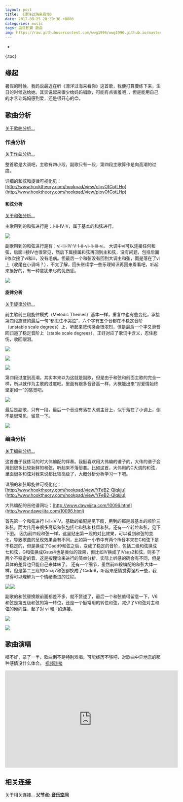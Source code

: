 ```yaml
---
layout: post
title: 《漂洋过海来看你》
date: 2017-09-25 20:39:36 +0800
categories: music
tags: 曲目积累 歌曲
img: https://raw.githubusercontent.com/wwg1996/wwg1996.github.io/master/images/pyghlkn.jpg
---
```

* 
{:toc}
## 缘起

暑假的时候，我妈说最近在听《漂洋过海来看你》这首歌，我便打算要练下来，生日的时候送给她。其实说起来很少给妈妈唱歌，可能有点害羞吧，，但是能用自己的才艺让妈妈感到爱，还是很开心的😊。

## 歌曲分析

[关于歌曲分析...](http://localhost/wordpress/2017/09/26/gequfenxi/)

### 作曲分析

[关于作曲分析...](http://localhost/wordpress/2017/09/26/zuoqufenxi/)

整首歌是大调吧，主歌有四小段，副歌只有一段，第四段主歌算作是向高潮的过度。

详细的和弦和旋律可视化见：[http://www.hooktheory.com/hookpad/view/plpvOfCotLHp](http://www.hooktheory.com/hookpad/view/plpvOfCotLHp)

#### 和弦分析

[关于和弦分析...](http://localhost/wordpress/2017/09/26/hexianfenxi/)

主歌用到的和弦进行是：I-ii-IV-V，属于基本的和弦进行。

![](https://raw.githubusercontent.com/wwg1996/wwg1996.github.io/master/images/2017/09/a-1.png)

副歌用到的和弦进行是有：vi-iii-IV-V-I-ii-vi-ii-iii-vi。 大调中vi可以连接任何和弦，后面iii接IV也很常见，然后下属接属和弦再回到主和弦，没有问题，包括后面ii依次接了vi和iii，没有毛病。但最后一个和弦没有回到大调主和弦，而是落在了vi上（收尾在小调吗？），不太了解，回头继续学一些乐理知识再回来看看吧，听起来挺好的，有一种意犹未尽的忧伤感。

![](https://raw.githubusercontent.com/wwg1996/wwg1996.github.io/master/images/2017/09/a-2.png)

#### 旋律分析

[关于旋律分析...](http://localhost/wordpress/2017/09/27/xuanlvfenxi/)

前主歌前三段旋律模式（Melodic Themes）基本一样，重复中也有些变化，承接第四段旋律的最后一句“都忍住不哭泣”，六个字有五个音都在不稳定音阶（unstable scale degrees）上，听起来悲伤感会很浓烈，但是最后一个字又滑音回归道了稳定音阶上（stable scale degrees），正好对应了歌词中含义，忍住悲伤，收回眼泪。

![](https://raw.githubusercontent.com/wwg1996/wwg1996.github.io/master/images/2017/09/p1.png)

![](https://raw.githubusercontent.com/wwg1996/wwg1996.github.io/master/images/2017/09/p2.png)

![](https://raw.githubusercontent.com/wwg1996/wwg1996.github.io/master/images/2017/09/p3.png)

第四段过度到高潮，其实本来以为这就是副歌，但是由于和弦和前面主歌的完全一样，所以就作为主歌的过度吧。里面有跟多音音高一样，大概能出来“对爱情始终坚定如一”的感觉吧。

![](https://raw.githubusercontent.com/wwg1996/wwg1996.github.io/master/images/2017/09/p4.png)

最后是副歌，只有一段，最后一个音没有落在大调主音上，似乎落在了小调上，倒不是很常见，留意一下。

![](https://raw.githubusercontent.com/wwg1996/wwg1996.github.io/master/images/2017/09/p5.png)

### 编曲分析

[关于编曲分析...](http://localhost/wordpress/2017/09/26/bianqufenxi/)

这首曲子我练习的时大伟编配的伴奏。我挺喜欢用大伟编的谱子的，大伟的谱子会用到很多比较新鲜的和弦，听起来不落俗套。比如这首，大伟用的C大调的和弦，里面很多和弦对我来说都比较高级了，大概分析分析学习一下吧。

详细的和弦即旋律可视化化：[http://www.hooktheory.com/hookpad/view/YFeB2-Qlqkju](http://www.hooktheory.com/hookpad/view/YFeB2-Qlqkju)

大伟编配的吉他谱网址：[http://www.daweijita.com/10096.html](http://www.daweijita.com/10096.html)

首先第一个和弦进行 I-ii-IV-V。基础的编配是见下图，用到的都是最基本的顺阶三和弦，而大伟用来很多高级和弦包括七和弦和挂留和弦，还有一个转位和弦，见下下图。 因为前四段和弦一样，这里贴出第一段的对比效果，可以看到和弦的变化，导致歌曲的呈现效果会有不同，比如第一小节中有两个Ri音本来在C和弦下是不稳定的，但是换成了Cadd9和弦之后，变成了稳定的音阶，包括二级和弦换成七和弦，G和弦换成Gsus4也是类似的效果，但比如IV换成了IVsus2和弦，则多了两个不稳定的音。这是按理论来进行的简单分析，实际上听感的确会有不同，但是具体的差异也只能自己来体味了。 还有一个细节，虽然前四段编配的和弦大体一样，但是第二三段的Cmaj7和弦都换成了Cadd9，听起来感情觉得强烈一些，我觉得可以理解为一个情绪渐进的过程。

![](https://raw.githubusercontent.com/wwg1996/wwg1996.github.io/master/images/2017/09/l1.png)![](https://raw.githubusercontent.com/wwg1996/wwg1996.github.io/master/images/2017/09/l2.png)

副歌的和弦替换跟前面都差不多，就不赘述了，最后一个和弦值得留意一下，V6和弦是第五级和弦的第一转位，还是一个挺常用的转位和弦，减少了V和弦对主和弦的倾向性，起了对 vi 和 I 的连接。

![](https://raw.githubusercontent.com/wwg1996/wwg1996.github.io/master/images/2017/09/p5.png)

![](https://raw.githubusercontent.com/wwg1996/wwg1996.github.io/master/images/2017/09/l3.png)

## 歌曲演唱

唱不好，录了一半，歌曲倒不是特别难唱，可能经历不够吧，对歌曲中异地恋的那种感情没什么体会。 
[视频连接](http://v.youku.com/v_show/id_XMjk5MjMxMTQ5Mg==.html?spm=a2hzp.8244740.0.0)

<iframe width="560" height="315" src="http://tv.sohu.com/upload/static/share/share_play.html#90268916_9365222_0_9001_0" frameborder="0" allowfullscreen></iframe>


## 相关连接
关于相关连接...
**父节点: [音乐空间](http://localhost/wordpress/music/)**